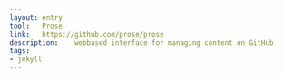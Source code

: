 ```yaml
---
layout: entry
tool:	Prose
link:	https://github.com/prose/prose
description:	webbased interface for managing content on GitHub
tags:
- jekyll
---
```

